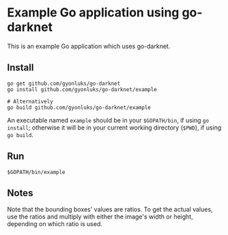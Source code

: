 # Example Go application using go-darknet

This is an example Go application which uses go-darknet.

## Install

```shell
go get github.com/gyonluks/go-darknet
go install github.com/gyonluks/go-darknet/example

# Alternatively
go build github.com/gyonluks/go-darknet/example
```

An executable named `example` should be in your `$GOPATH/bin`, if using
`go install`; otherwise it will be in your current working directory (`$PWD`),
if using `go build`.

## Run

```shell
$GOPATH/bin/example
```

## Notes

Note that the bounding boxes' values are ratios. To get the actual values, use
the ratios and multiply with either the image's width or height, depending on
which ratio is used.
